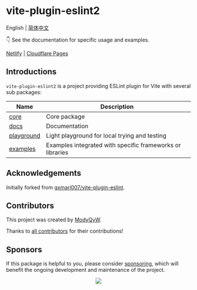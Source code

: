 # vite-plugin-eslint2

English | [简体中文](./README-zh_CN.md)

👇 See the documentation for specific usage and examples.

[Netlify](https://vite-plugin-eslint2.netlify.app/) | [Cloudflare Pages](https://vite-plugin-eslint2.modyqyw.top/)

## Introductions

`vite-plugin-eslint2` is a project providing ESLint plugin for Vite with several sub packages:

| Name                                                                              | Description                                               |
| --------------------------------------------------------------------------------- | --------------------------------------------------------- |
| [core](https://github.com/ModyQyW/vite-plugin-eslint2/tree/main/packages/core)    | Core package                                              |
| [docs](https://github.com/ModyQyW/vite-plugin-eslint2/tree/main/docs)             | Documentation                                             |
| [playground](https://github.com/ModyQyW/vite-plugin-eslint2/tree/main/playground) | Light playground for local trying and testing             |
| [examples](https://github.com/ModyQyW/vite-plugin-eslint2/tree/main/examples)     | Examples integrated with specific frameworks or libraries |

## Acknowledgements

Initially forked from [gxmari007/vite-plugin-eslint](https://github.com/gxmari007/vite-plugin-eslint).

## Contributors

This project was created by [ModyQyW](https://github.com/ModyQyW).

Thanks to [all contributors](https://github.com/ModyQyW/vite-plugin-eslint2/graphs/contributors) for their contributions!

## Sponsors

If this package is helpful to you, please consider [sponsoring](https://github.com/ModyQyW/sponsors), which will benefit the ongoing development and maintenance of the project.

<p align="center">
  <a href="https://cdn.jsdelivr.net/gh/ModyQyW/sponsors/sponsorkit/sponsors.svg">
    <img src="https://cdn.jsdelivr.net/gh/ModyQyW/sponsors/sponsorkit/sponsors.svg"/>
  </a>
</p>
